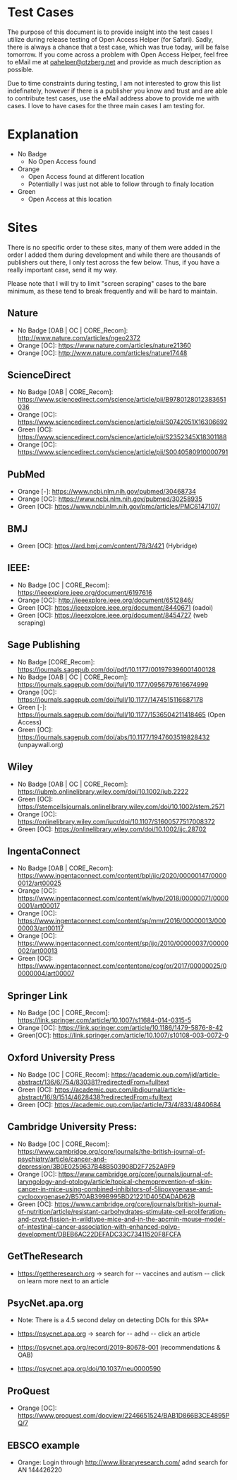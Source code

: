# Test Cases

The purpose of this document is to provide insight into the test cases I utilize during release testing of Open Access Helper (for Safari). Sadly, there is always a chance that a test case, which was true today, will be false tomorrow. If you come across a problem with Open Access Helper, feel free to eMail me at oahelper@otzberg.net and provide as much description as possible.

Due to time constraints during testing, I am not interested to grow this list indefinately, however if there is a publisher you know and trust and are able to contribute test cases, use the eMail address above to provide me with cases. I love to have cases for the three main cases I am testing for.

# Explanation

* No Badge
    * No Open Access found
* Orange
    * Open Access found at different location
    * Potentially I was just not able to follow through to finaly location
* Green 
    * Open Access at this location


# Sites

There is no specific order to these sites, many of them were added in the order I added them during development and while there are thousands of publishers out there, I only test across the few below. Thus, if you have a really important case, send it my way.

Please note that I will try to limit "screen scraping" cases to the bare minimum, as these tend to break frequently and will be hard to maintain.

## Nature

* No Badge [OAB | OC | CORE_Recom]: http://www.nature.com/articles/ngeo2372     
* Orange [OC]: https://www.nature.com/articles/nature21360   
* Orange [OC]: http://www.nature.com/articles/nature17448    

## ScienceDirect

* No Badge [OAB | CORE_Recom]: https://www.sciencedirect.com/science/article/pii/B9780128012383651036  
* Orange [OC]: https://www.sciencedirect.com/science/article/pii/S0742051X16306692       
* Green [OC]: https://www.sciencedirect.com/science/article/pii/S2352345X18301188        
* Orange [OC]: https://www.sciencedirect.com/science/article/pii/S0040580910000791       

## PubMed

* Orange [-]: https://www.ncbi.nlm.nih.gov/pubmed/30468734                          
* Orange [OC]: https://www.ncbi.nlm.nih.gov/pubmed/30258935             
* Green [OC]: https://www.ncbi.nlm.nih.gov/pmc/articles/PMC6147107/     

## BMJ

* Green [OC]: https://ard.bmj.com/content/78/3/421 (Hybridge)            

## IEEE:

* No Badge [OC | CORE_Recom]: https://ieeexplore.ieee.org/document/6197616                
* Orange [OC]: http://ieeexplore.ieee.org/document/6512846/                  
* Green [OC]: https://ieeexplore.ieee.org/document/8440671 (oadoi)           
* Green [OC]: https://ieeexplore.ieee.org/document/8454727 (web scraping)    

## Sage Publishing

* No Badge [CORE_Recom]: https://journals.sagepub.com/doi/pdf/10.1177/001979396001400128
* No Badge [OAB | OC | CORE_Recom]: https://journals.sagepub.com/doi/full/10.1177/0956797616674999           
* Orange [OC]: https://journals.sagepub.com/doi/full/10.1177/1474515116687178                
* Green [-]: https://journals.sagepub.com/doi/full/10.1177/1536504211418465 (Open Access)               
* Green [OC]: https://journals.sagepub.com/doi/abs/10.1177/1947603519828432 (unpaywall.org)   

## Wiley

* No Badge [OAB | OC | CORE_Recom]: https://iubmb.onlinelibrary.wiley.com/doi/10.1002/iub.2222                  
* Green [OC]: https://stemcellsjournals.onlinelibrary.wiley.com/doi/10.1002/stem.2571        
* Orange [OC]: https://onlinelibrary.wiley.com/iucr/doi/10.1107/S1600577517008372           
* Green [OC]: https://onlinelibrary.wiley.com/doi/10.1002/ijc.28702                         

## IngentaConnect

* No Badge [OAB | CORE_Recom]: https://www.ingentaconnect.com/content/bpl/ijc/2020/00000147/00000012/art00025  
* Orange [OC]: https://www.ingentaconnect.com/content/wk/hyp/2018/00000071/00000001/art00017     
* Orange [OC]: https://www.ingentaconnect.com/content/sp/mmr/2016/00000013/00000003/art00117     
* Orange [OC]: https://www.ingentaconnect.com/content/sp/ijo/2010/00000037/00000002/art00013     
* Green [OC]: https://www.ingentaconnect.com/contentone/cog/or/2017/00000025/00000004/art00007   

## Springer Link

* No Badge [OC | CORE_Recom]: https://link.springer.com/article/10.1007/s11684-014-0315-5         
* Orange [OC]: https://link.springer.com/article/10.1186/1479-5876-8-42              
* Green[OC]: https://link.springer.com/article/10.1007/s10108-003-0072-0

## Oxford University Press

* No Badge [OC | CORE_Recom]: https://academic.oup.com/jid/article-abstract/136/6/754/830381?redirectedFrom=fulltext              
* Green [OC]: https://academic.oup.com/ibdjournal/article-abstract/16/9/1514/4628438?redirectedFrom=fulltext
* Green [OC]: https://academic.oup.com/jac/article/73/4/833/4840684 

## Cambridge University Press:

* No Badge [OC | CORE_Recom]: https://www.cambridge.org/core/journals/the-british-journal-of-psychiatry/article/cancer-and-depression/3B0E0259637B48B503908D2F7252A9F9    
* Orange [OC]: https://www.cambridge.org/core/journals/journal-of-laryngology-and-otology/article/topical-chemoprevention-of-skin-cancer-in-mice-using-combined-inhibitors-of-5lipoxygenase-and-cyclooxygenase2/B570AB399B995BD21221D405DADAD62B     
* Green [OC]: https://www.cambridge.org/core/journals/british-journal-of-nutrition/article/resistant-carbohydrates-stimulate-cell-proliferation-and-crypt-fission-in-wildtype-mice-and-in-the-apcmin-mouse-model-of-intestinal-cancer-association-with-enhanced-polyp-development/DBEB6AC22DEFADC33C73411520F8FCFA    

## GetTheResearch

* https://gettheresearch.org -> search for -- vaccines and autism -- click on learn more next to an article

## PsycNet.apa.org

* Note: There is a 4.5 second delay on detecting DOIs for this SPA*

* https://psycnet.apa.org -> search for -- adhd -- click an article
* https://psycnet.apa.org/record/2019-80678-001 (recommendations & OAB)
* https://psycnet.apa.org/doi/10.1037/neu0000590

## ProQuest 
* Orange [OC]: https://www.proquest.com/docview/2246651524/BAB1D866B3CE4895PQ/7

## EBSCO example
* Orange: Login through http://www.libraryresearch.com/ adnd search for AN 144426220    